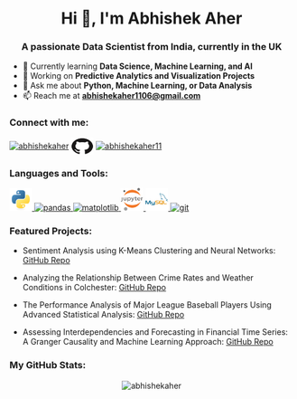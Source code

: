 <h1 align="center">Hi 👋, I'm Abhishek Aher</h1>
<h3 align="center">A passionate Data Scientist from India, currently in the UK</h3>

- 🌱 Currently learning **Data Science, Machine Learning, and AI**
- 🔭 Working on **Predictive Analytics and Visualization Projects**
- 💬 Ask me about **Python, Machine Learning, or Data Analysis**
- 📫 Reach me at **abhishekaher1106@gmail.com**

<h3 align="left">Connect with me:</h3>
<p align="left">
<a href="https://linkedin.com/in/abhishekaher" target="blank"><img align="center" src="https://raw.githubusercontent.com/rahuldkjain/github-profile-readme-generator/master/src/images/icons/Social/linked-in-alt.svg" alt="abhishekaher" height="30" width="40" /></a>
<a href="https://github.com/abhishekaher" target="blank"><img align="center" src="https://raw.githubusercontent.com/devicons/devicon/master/icons/github/github-original.svg" alt="github" height="30" width="40" /></a>
<a href="https://instagram.com/abhishekaher11" target="blank"><img align="center" src="https://raw.githubusercontent.com/rahuldkjain/github-profile-readme-generator/master/src/images/icons/Social/instagram.svg" alt="abhishekaher11" height="30" width="40" /></a>
</p>

<h3 align="left">Languages and Tools:</h3>
<p align="left">
<a href="https://www.python.org" target="_blank" rel="noreferrer"> <img src="https://raw.githubusercontent.com/devicons/devicon/master/icons/python/python-original.svg" alt="python" width="40" height="40"/> </a>
<a href="https://pandas.pydata.org/" target="_blank" rel="noreferrer"> <img src="https://raw.githubusercontent.com/simple-icons/simple-icons/develop/icons/pandas.svg" alt="pandas" width="40" height="40"/> </a>
<a href="https://matplotlib.org/" target="_blank" rel="noreferrer"> <img src="https://upload.wikimedia.org/wikipedia/commons/8/84/Matplotlib_icon.svg" alt="matplotlib" width="40" height="40"/> </a>
<a href="https://jupyter.org/" target="_blank" rel="noreferrer"> <img src="https://raw.githubusercontent.com/devicons/devicon/master/icons/jupyter/jupyter-original-wordmark.svg" alt="jupyter" width="40" height="40"/> </a>
<a href="https://www.mysql.com/" target="_blank" rel="noreferrer"> <img src="https://raw.githubusercontent.com/devicons/devicon/master/icons/mysql/mysql-original-wordmark.svg" alt="mysql" width="40" height="40"/> </a>
<a href="https://git-scm.com/" target="_blank" rel="noreferrer"> <img src="https://www.vectorlogo.zone/logos/git-scm/git-scm-icon.svg" alt="git" width="40" height="40"/> </a>
</p>

<h3 align="left">Featured Projects:</h3>

- Sentiment Analysis using K-Means Clustering and Neural Networks: [GitHub Repo]()
  
- Analyzing the Relationship Between Crime Rates and Weather Conditions in Colchester: [GitHub Repo](https://github.com/Abhishekaher11/Analyzing-the-Relationship-Between-Crime-Rates-and-Weather-Conditions-in-Colchester)
 
- The Performance Analysis of Major League Baseball Players Using Advanced Statistical Analysis: [GitHub Repo](https://github.com/Abhishekaher11/The-Performance-Analysis-of-Major-League-Baseball-Players-Using-Advanced-Statistical-Analysis)

- Assessing Interdependencies and Forecasting in Financial Time Series: A Granger Causality and Machine Learning Approach: [GitHub Repo]((https://github.com/Abhishekaher11/Assessing-Interdependencies-and-Forecasting-in-Financial-Time-Series-?tab=readme-ov-file#assessing-interdependencies-and-forecasting-in-financial-time-series-))

<h3 align="left">My GitHub Stats:</h3>
<p align="center">
  <img align="center" src="https://github-readme-stats.vercel.app/api?username=abhishekaher&show_icons=true&locale=en" alt="abhishekaher" />
</p>
